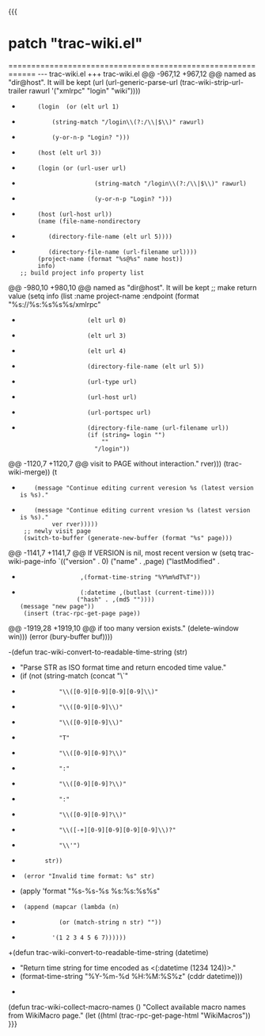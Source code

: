 {{{
# patch "trac-wiki.el"
============================================================
--- trac-wiki.el
+++ trac-wiki.el
@@ -967,12 +967,12 @@ named as \"dir@host\".  It will be kept 
 	       (url (url-generic-parse-url
 		     (trac-wiki-strip-url-trailer
 		      rawurl '("xmlrpc" "login" "wiki"))))
-	       (login  (or (elt url 1)
-			   (string-match "/login\\(?:/\\|$\\)" rawurl)
-			   (y-or-n-p "Login? ")))
-	       (host (elt url 3))
+	       (login (or (url-user url)
+                          (string-match "/login\\(?:/\\|$\\)" rawurl)
+                          (y-or-n-p "Login? ")))
+	       (host (url-host url))
 	       (name (file-name-nondirectory
-		      (directory-file-name (elt url 5))))
+		      (directory-file-name (url-filename url))))
 	       (project-name (format "%s@%s" name host))
 	       info)
 	  ;; build project info property list
@@ -980,10 +980,10 @@ named as \"dir@host\".  It will be kept 
 	      ;; make return value
 	      (setq info (list :name project-name
 			       :endpoint (format "%s://%s:%s%s%s/xmlrpc"
-						 (elt url 0)
-						 (elt url 3)
-						 (elt url 4)
-						 (directory-file-name (elt url 5))
+						 (url-type url)
+						 (url-host url)
+						 (url-portspec url)
+						 (directory-file-name (url-filename url))
 						 (if (string= login "")
 						     ""
 						   "/login"))
@@ -1120,7 +1120,7 @@ visit to PAGE without interaction."
 			    rver)))
 	      (trac-wiki-merge))
 	     (t
-	      (message "Continue editing current veresion %s (latest version is %s)."
+	      (message "Continue editing current vresion %s (latest version is %s)."
 		       ver rver)))))
       ;; newly visit page
       (switch-to-buffer (generate-new-buffer (format "%s" page)))
@@ -1141,7 +1141,7 @@ If VERSION is nil, most recent version w
 	  (setq trac-wiki-page-info `(("version" . 0)
 				      ("name" . ,page)
 				      ("lastModified" .
-				       ,(format-time-string "%Y%m%dT%T"))
+				       (:datetime ,(butlast (current-time))))
 				      ("hash" . ,(md5 ""))))
 	  (message "new page"))
       (insert (trac-rpc-get-page page))
@@ -1919,28 +1919,10 @@ if too many version exists."
 	     (delete-window win)))
     (error (bury-buffer buf))))
 
-(defun trac-wiki-convert-to-readable-time-string (str)
-  "Parse STR as ISO format time and return encoded time value."
-  (if (not (string-match (concat "\\`"
-				 "\\([0-9][0-9][0-9][0-9]\\)"
-				 "\\([0-9][0-9]\\)"
-				 "\\([0-9][0-9]\\)"
-				 "T"
-				 "\\([0-9][0-9]?\\)"
-				 ":"
-				 "\\([0-9][0-9]?\\)"
-				 ":"
-				 "\\([0-9][0-9]?\\)"
-				 "\\([-+][0-9][0-9][0-9][0-9]\\)?"
-				 "\\'")
-			 str))
-      (error "Invalid time format: %s" str)
-    (apply 'format "%s-%s-%s %s:%s:%s%s"
-	   (append (mapcar (lambda (n)
-			     (or (match-string n str) ""))
-			   '(1 2 3 4 5 6 7))))))
+(defun trac-wiki-convert-to-readable-time-string (datetime)
+  "Return time string for time encoded as <(:datetime (1234 124))>."
+  (format-time-string "%Y-%m-%d %H:%M:%S%z" (cddr datetime)))
 
-
 (defun trac-wiki-collect-macro-names ()
   "Collect available macro names from WikiMacro page."
   (let ((html (trac-rpc-get-page-html "WikiMacros"))
}}}